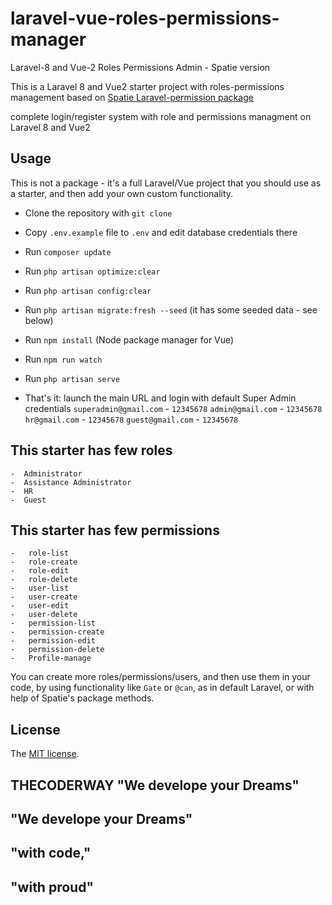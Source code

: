 # laravel-vue-roles-permissions-manager
Laravel-8 and Vue-2 Roles Permissions Admin - Spatie version

This is a Laravel 8 and Vue2 starter project with roles-permissions management based on [Spatie Laravel-permission package](https://github.com/spatie/laravel-permission)

complete login/register system with role and permissions managment on Laravel 8 and Vue2

## Usage

This is not a package - it's a full Laravel/Vue project that you should use as a starter, and then add your own custom functionality.

- Clone the repository with `git clone`
- Copy `.env.example` file to `.env` and edit database credentials there
- Run `composer update`
- Run `php artisan optimize:clear`
- Run `php artisan config:clear`
- Run `php artisan migrate:fresh --seed` (it has some seeded data - see below)
- Run `npm install` (Node package manager for Vue)
- Run `npm run watch`
- Run `php artisan serve`

- That's it: launch the main URL and login with default Super Admin credentials `superadmin@gmail.com` - `12345678`
  `admin@gmail.com` - `12345678`
  `hr@gmail.com` - `12345678`
  `guest@gmail.com` - `12345678`

## This starter has few roles
	-  Administrator
	-  Assistance Administrator
	-  HR
	-  Guest

## This starter has few permissions
	-  	role-list
	-	role-create
	-	role-edit
	-	role-delete
	-	user-list
	-	user-create
	-	user-edit
	-	user-delete
	-	permission-list
	-	permission-create
	-	permission-edit
	-	permission-delete
	-	Profile-manage

You can create more roles/permissions/users, and then use them in your code, by using functionality like `Gate` or `@can`, as in default Laravel, or with help of Spatie's package methods.

## License

The [MIT license](http://opensource.org/licenses/MIT).


## THECODERWAY "We develope your Dreams"
## "We develope your Dreams"
## "with code,"
## "with proud"
